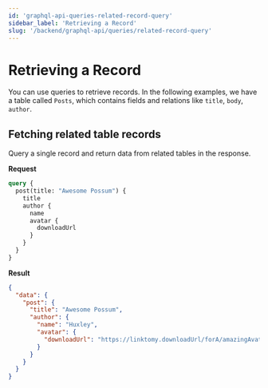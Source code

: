 ```yaml
---
id: 'graphql-api-queries-related-record-query'
sidebar_label: 'Retrieving a Record'
slug: '/backend/graphql-api/queries/related-record-query'
---
```

# Retrieving a Record

You can use queries to retrieve records. In the following examples, we have a table called `Posts`, which contains fields and relations like `title`, `body`, `author`.

## Fetching related table records

Query a single record and return data from related tables in the response.

**Request**

```graphql
query {
  post(title: "Awesome Possum") {
    title
    author {
      name
      avatar {
        downloadUrl
      }
    }
  }
}
```

**Result**

```json
{
  "data": {
    "post": {
      "title": "Awesome Possum",
      "author": {
        "name": "Huxley",
        "avatar": {
          "downloadUrl": "https://linktomy.downloadUrl/forA/amazingAvatar.jpg"
        }
      }
    }
  }
}
```


